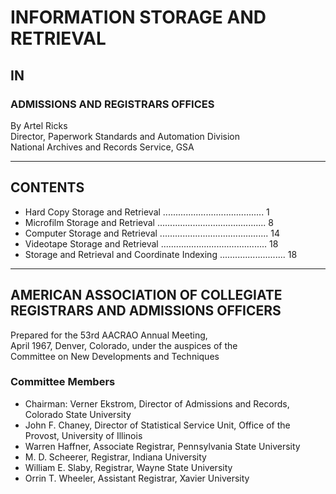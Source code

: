 # INFORMATION STORAGE AND RETRIEVAL  
## IN  
### ADMISSIONS AND REGISTRARS OFFICES  

By Artel Ricks  
Director, Paperwork Standards and Automation Division  
National Archives and Records Service, GSA  

---

## CONTENTS  
- Hard Copy Storage and Retrieval ........................................ 1  
- Microfilm Storage and Retrieval ........................................... 8  
- Computer Storage and Retrieval ........................................... 14  
- Videotape Storage and Retrieval .......................................... 18  
- Storage and Retrieval and Coordinate Indexing .......................... 18  

---

## AMERICAN ASSOCIATION OF COLLEGIATE REGISTRARS AND ADMISSIONS OFFICERS  

Prepared for the 53rd AACRAO Annual Meeting,  
April 1967, Denver, Colorado, under the auspices of the  
Committee on New Developments and Techniques  

### Committee Members  
- Chairman: Verner Ekstrom, Director of Admissions and Records, Colorado State University  
- John F. Chaney, Director of Statistical Service Unit, Office of the Provost, University of Illinois  
- Warren Haffner, Associate Registrar, Pennsylvania State University  
- M. D. Scheerer, Registrar, Indiana University  
- William E. Slaby, Registrar, Wayne State University  
- Orrin T. Wheeler, Assistant Registrar, Xavier University  